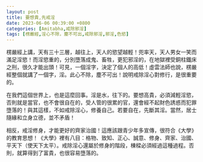```yaml
---
layout: post
title: 要想貴,先戒淫
date: 2023-06-06 00:39:00 +0800
categories: [Amitabha,戒除邪淫]
tags: [楞嚴經,淫心不除，塵不可出,戒除邪淫,邪淫,色慾]
---
```


楞嚴經上講，天有三十三層，越往上，天人的慾望越輕！兜率天，天人男女一笑而滿足淫慾！而淫慾重的，分別墮落成鬼、畜牲，更犯邪淫的，在地獄裡受銅柱鐵床之刑，很久才能出頭！可見，一個淫字，決定了個人的高低！虛雲法師也說，楞嚴經整個就講了一個字，淫。此心不除，塵不可出！說明戒除淫心對修行，是很重要的。        

在我們這個世界上，也是這麼回事。淫是水，往下的。要想高貴，必須減輕淫慾，否則就是當官，也不會很自在的，受人管的很累的官，還會經不起財色誘惑而犯罪墮落的！與其這樣，不如戒除淫心，修養自己。若要自在，先斷其淫。當然，居士隨緣和立身立德，並不矛盾！      

相反，戒淫修身，才能更好的齊家治國！這應該跟青少年多宣傳，很符合《大學》的教育思想！《大學》裡有八目：格物、致知、正心、誠意、修身、齊家、治國、平天下（使天下太平）。戒除淫心還屬於修身的階段，棟樑必須經過這種過程。否則，就算得到了富貴，也很容易墮落的。
